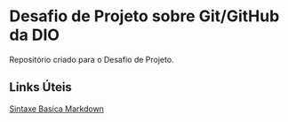 # Desafio de Projeto sobre Git/GitHub da DIO

Repositório criado para o Desafio de Projeto.

## Links Úteis
[Sintaxe Basica Markdown](https://www.markdownguide.org/basic-syntax/)
